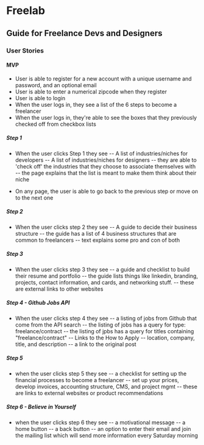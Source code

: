 # Freelab
## Guide for Freelance Devs and Designers


### User Stories

#### MVP
- User is able to register for a new account with a unique username and password, and an optional email
- User is able to enter a numerical zipcode when they register
- User is able to login
- When the user logs in, they see a list of the 6 steps to become a freelancer
- When the user logs in, they're able to see the boxes that they previously checked off from checkbox lists

##### Step 1
- When the user clicks Step 1 they see
-- A list of industries/niches for developers
-- A list of industries/niches for designers
-- they are able to 'check off' the industries that they choose to associate themselves with
-- the page explains that the list is meant to make them think about their niche

- On any page, the user is able to go back to the previous step or move on to the next one 


##### Step 2
- When the user clicks step 2 they see
-- A guide to decide their business structure
-- the guide has a list of 4 business structures that are common to freelancers
-- text explains some pro and con of both

##### Step 3
- When the user clicks step 3 they see
-- a guide and checklist to build their resume and portfolio
-- the guide lists things like linkedin, branding, projects, contact information, and cards, and networking stuff.
-- these are external links to other websites 

##### Step 4 - Github Jobs API
- When the user clicks step 4 they see
-- a listing of jobs from Github that come from the API search
-- the listing of jobs has a query for type: freelance/contract
-- the listing of jpbs has a query for titles containing "freelance/contract"
-- Links to the How to Apply
-- location, company, title, and description
-- a link to the original post

##### Step 5 
- when the user clicks step 5 they see
-- a checklist for setting up the financial processes to become a freelancer
-- set up your prices, develop invoices, accounting structure, CMS, and project mgmt
-- these are links to external websites or product recommendations

##### Step 6 - Believe in Yourself
- when the user clicks step 6 they see
-- a motivational message
-- a home button
-- a back button
-- an option to enter their email and join the mailing list which will send more information every Saturday morning


